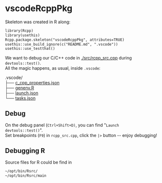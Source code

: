 # vscodeRcppPkg

Skeleton was created in R along:

```txt
library(Rcpp)
library(usethis)
Rcpp.package.skeleton("vscodeRcppPkg", attributes=TRUE)
usethis::use_build_ignore(c("README.md", ".vscode"))
usethis::use_testthat()
```

We want to debug our C/C++ code in [./src/rcpp_src.cpp](./src/rcpp_src.cpp) during `devtools::test()`.<br>
All the magic happens, as usual, inside `.vscode`:<br>

.vscode/<br>
├── [c_cpp_properties.json](./.vscode/c_cpp_properties.json)<br>
├── [genenv.R](./.vscode/genenv.R)<br>
├── [launch.json](./.vscode/launch.json)<br>
└── [tasks.json](./.vscode/tasks.json)<br>

## Debug

On the debug panel (`Ctrl+Shift+D)`, you can find "`Launch devtools::test()`".<br>
Set breakpoints (`F9`) in `rcpp_src.cpp`, click the `|>` button -- enjoy debugging!

## Debugging R

Source files for R could be find in

```bash
~/opt/bin/Rsrc/
~/opt/bin/Rsrc/main
```

